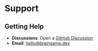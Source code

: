 # Support

## Getting Help

- **Discussions**: Open a [GitHub Discussion](https://github.com/braingame/braingame/discussions)
- **Email**: hello@braingame.dev